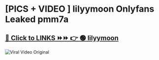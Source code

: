 
 # [PICS + VIDEO ] lilyymoon Onlyfans Leaked pmm7a

## <h2><a href="https://clipsfans.com/lilyymoon&ref=git">🔗 Click to LINKS ⏩⏩ 👉 🟢 lilyymoon </a></h2>

<a href="https://clipsfans.com/lilyymoon&ref=git" rel="nofollow" data-target="animated-image.originalLink"><img src="https://i.ibb.co.com/xMMVF88/686577567.gif" alt="Viral Video Original" style="max-width: 100%; display: inline-block;" data-target="animated-image.originalImage"></a>


